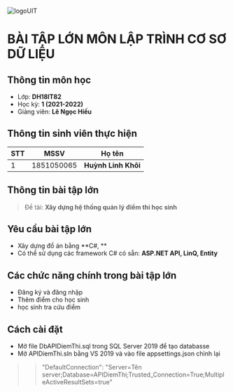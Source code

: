 ![logoUIT](http://ou.edu.vn/wp-content/uploads/2018/08/LOGO-TRUONGV21-12-2018-01-300x300.png)

# BÀI TẬP LỚN MÔN LẬP TRÌNH CƠ SƠ DỮ LIỆU
## Thông tin môn học
- Lớp: **DH18IT82**
- Học kỳ: **1 (2021-2022)**
- Giảng viên: **Lê Ngọc Hiếu**
## Thông tin sinh viên thực hiện

|STT|MSSV    |Họ tên      			   |
|---|--------|-------------------------|
|1  |1851050065 |**Huỳnh Linh Khôi** |

## Thông tin bài tập lớn

>Đề tài: **Xây dựng hệ thống quản lý điểm thi học sinh**

## Yêu cầu bài tập lớn

- Xây dựng đồ án bằng **C#, **
- Có thể sử dụng các framework C# có sẵn: **ASP.NET API, LinQ, Entity**


## Các chức năng chính trong bài tập lớn
- Đăng ký và đăng nhập
- Thêm điểm cho học sinh
- học sinh tra cứu điểm


## Cách cài đặt
- Mở file DbAPIDiemThi.sql trong SQL Server 2019 để tạo databasse
- Mở APIDiemThi.sln bằng VS 2019 và vào file appsettings.json chỉnh lại 
>>"DefaultConnection": "Server=Tên server;Database=APIDiemThi;Trusted_Connection=True;MultipleActiveResultSets=true"


